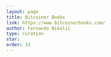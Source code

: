 ```yaml
---
layout: page
title: Bitcoiner Books
link: https://www.bitcoinerbooks.com/
author: Fernando Nikolic
type: curation
star: 
order: 33
---
```

